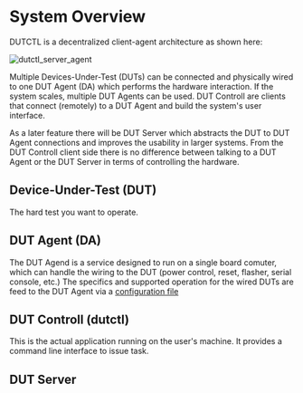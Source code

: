 # System Overview

DUTCTL is a decentralized client-agent architecture as shown here:

![dutctl_server_agent](https://github.com/BlindspotSoftware/dutctl/assets/14163031/c16b0bde-4fb1-4a4e-8faf-ff63e24d8ac8)

Multiple Devices-Under-Test (DUTs) can be connected and physically wired to one DUT Agent (DA) which performs the hardware interaction. If the system scales, multiple DUT Agents can be used. DUT Controll are clients that connect (remotely) to a DUT Agent and build the system's user interface. 

As a later feature there will be DUT Server which abstracts the DUT to DUT Agent connections and improves the usability in larger systems. From the DUT Controll client side there is no difference between talking to a DUT Agent or the DUT Server in terms of controlling the hardware.

## Device-Under-Test (DUT)
The hard test you want to operate.

## DUT Agent (DA)
The DUT Agend is a service designed to run on a single board comuter, which can handle the wiring to the DUT (power control, reset, flasher, serial console, etc.) The specifics and supported operation for the wired DUTs are feed to the DUT Agent via a [configuration file](./dutagent-config.md)

## DUT Controll (dutctl)
This is the actual application running on the user's machine. It provides a command line interface to issue task. 

## DUT Server

